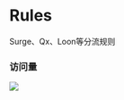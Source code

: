 # Rules
Surge、Qx、Loon等分流规则




### 访问量

![](http://profile-counter.glitch.me/evilbutcher/count.svg)
